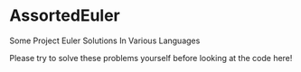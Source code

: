 AssortedEuler
=============

Some Project Euler Solutions In Various Languages

Please try to solve these problems yourself before looking at the code here!
